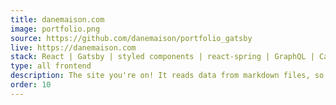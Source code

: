 ```yaml
---
title: danemaison.com
image: portfolio.png
source: https://github.com/danemaison/portfolio_gatsby
live: https://danemaison.com
stack: React | Gatsby | styled components | react-spring | GraphQL | Canvas
type: all frontend
description: The site you're on! It reads data from markdown files, so it's easy for me to edit content and continue adding projects in the future.
order: 10
---
```

